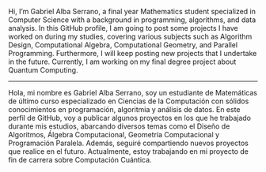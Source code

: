 Hi, I’m Gabriel Alba Serrano, a final year Mathematics student specialized in Computer Science with a background in programming, algorithms, and data analysis.
In this GitHub profile, I am going to post some projects I have worked on during my studies, covering various subjects such as Algorithm Design, 
Computational Algebra, Computational Geometry, and Parallel Programming.
Furthermore, I will keep posting new projects that I undertake in the future. Currently, I am working on my final degree project about Quantum Computing.

------------

Hola, mi nombre es Gabriel Alba Serrano, soy un estudiante de Matemáticas de último curso especializado en Ciencias de la Computación con sólidos
conocimientos en programación, algoritmia y análisis de datos.
En este perfil de GitHub, voy a publicar algunos proyectos en los que he trabajado durante mis estudios, abarcando diversos temas como el Diseño de Algoritmos, 
Álgebra Computacional, Geometría Computacional y Programación Paralela. 
Además, seguiré compartiendo nuevos proyectos que realice en el futuro. Actualmente, estoy trabajando en mi proyecto de fin de carrera sobre Computación Cuántica.
